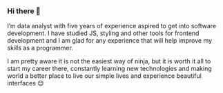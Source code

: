 ### Hi there 👋


I’m data analyst with five years of experience aspired to get into software development. I have studied JS, styling and other tools for frontend development and I am glad for any experience that will help improve my skills as a programmer.

I am pretty aware it is not the easiest way of ninja, but it is worth it all to start my career there, constantly learning new technologies and making world a better place to live our simple lives and experience beautiful interfaces 😊


<!--
**AizhanSmekenova/AizhanSmekenova** is a ✨ _special_ ✨ repository because its `README.md` (this file) appears on your GitHub profile.

Here are some ideas to get you started:

- 🔭 I’m currently working on ...
- 🌱 I’m currently learning ...
- 👯 I’m looking to collaborate on ...
- 🤔 I’m looking for help with ...
- 💬 Ask me about ...
- 📫 How to reach me: ...
- 😄 Pronouns: ...
- ⚡ Fun fact: ...
-->
